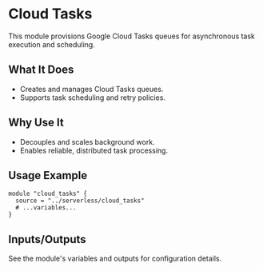 # Cloud Tasks

This module provisions Google Cloud Tasks queues for asynchronous task execution and scheduling.

## What It Does
- Creates and manages Cloud Tasks queues.
- Supports task scheduling and retry policies.

## Why Use It
- Decouples and scales background work.
- Enables reliable, distributed task processing.

## Usage Example
```hcl
module "cloud_tasks" {
  source = "../serverless/cloud_tasks"
  # ...variables...
}
```

## Inputs/Outputs
See the module's variables and outputs for configuration details.
